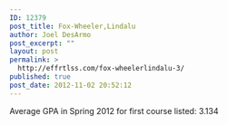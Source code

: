```yaml
---
ID: 12379
post_title: Fox-Wheeler,Lindalu
author: Joel DesArmo
post_excerpt: ""
layout: post
permalink: >
  http://effrtlss.com/fox-wheelerlindalu-3/
published: true
post_date: 2012-11-02 20:52:12
---
```

<p>Average GPA in Spring 2012 for first course listed: 3.134</p>